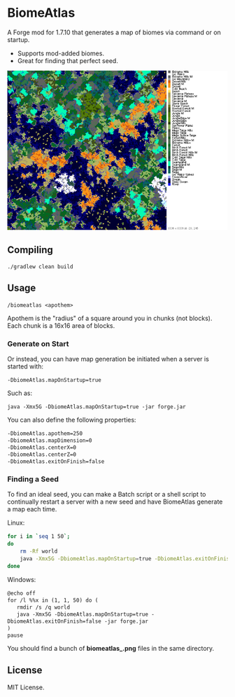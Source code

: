 # BiomeAtlas

A Forge mod for 1.7.10 that generates a map of biomes via command or on startup.

* Supports mod-added biomes.
* Great for finding that perfect seed.

![Sample](readme/sample.png)

## Compiling

    ./gradlew clean build

## Usage

    /biomeatlas <apothem>
    
Apothem is the "radius" of a square around you in chunks (not blocks). Each chunk is a 16x16 area of blocks.

### Generate on Start

Or instead, you can have map generation be initiated when a server is started with:

	-DbiomeAtlas.mapOnStartup=true

Such as:

	java -Xmx5G -DbiomeAtlas.mapOnStartup=true -jar forge.jar

You can also define the following properties:

	-DbiomeAtlas.apothem=250
	-DbiomeAtlas.mapDimension=0
	-DbiomeAtlas.centerX=0
	-DbiomeAtlas.centerZ=0
	-DbiomeAtlas.exitOnFinish=false

### Finding a Seed

To find an ideal seed, you can make a Batch script or a shell script to continually restart a server with a new seed and have BiomeAtlas generate a map each time.

Linux:

```sh
for i in `seq 1 50`;
do
	rm -Rf world
	java -Xmx5G -DbiomeAtlas.mapOnStartup=true -DbiomeAtlas.exitOnFinish=false -jar forge.jar
done
```

Windows:

```batch
@echo off
for /l %%x in (1, 1, 50) do (
   rmdir /s /q world
   java -Xmx5G -DbiomeAtlas.mapOnStartup=true -DbiomeAtlas.exitOnFinish=false -jar forge.jar
)
pause
```

You should find a bunch of **biomeatlas_<seed>.png** files in the same directory.

## License

MIT License.
